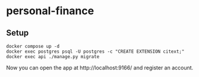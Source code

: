 # personal-finance

## Setup

```
docker compose up -d
docker exec postgres psql -U postgres -c "CREATE EXTENSION citext;"
docker exec api ./manage.py migrate
```

Now you can open the app at http://localhost:9166/ and register an account.
